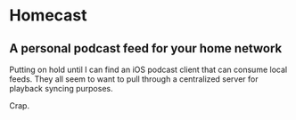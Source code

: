 # Homecast
## A personal podcast feed for your home network

Putting on hold until I can find an iOS podcast client that can
consume local feeds. They all seem to want to pull through a centralized
server for playback syncing purposes.

Crap.